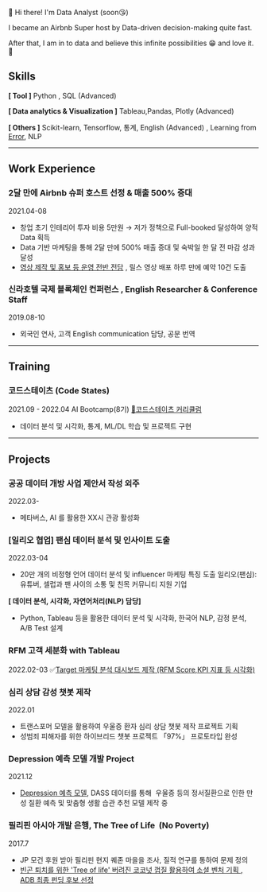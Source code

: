 👋 Hi there! I'm Data Analyst (soon😘)

I became an Airbnb Super host by Data-driven decision-making quite fast.

After that, I am in to data and believe this infinite possibilities 😁 and love it. 💖
## Skills

**[ Tool ]** Python , SQL (Advanced) 

**[ Data analytics & Visualization ]** Tableau,Pandas, Plotly  (Advanced) 

**[ Others ]** Scikit-learn, Tensorflow, 통계, English (Advanced) , Learning from [Error](https://github.com/dotruni/TIL/tree/main/Error), NLP

---

## Work Experience

### 2달 만에 Airbnb 슈퍼 호스트 선정 & 매출 500% 증대
2021.04-08
- 창업 초기 인테리어 투자 비용 5만원 → 저가 정책으로 Full-booked 달성하여 양적 Data 획득
- Data 기반 마케팅을 통해 2달 만에 500% 매출 증대  및 숙박일 한 달 전 마감 성과 달성
- [영상 제작 및 홍보 등 운영 전반 전담](https://www.instagram.com/frida_forest_/) , 릴스 영상 배포 하루 만에 예약 10건 도출
  
### 신라호텔 국제 블록체인 컨퍼런스 **,** English Researcher & Conference Staff
2019.08-10  
- 외국인 연사, 고객 English communication 담당, 공문 번역

---
## Training
### 코드스테이츠 (Code States)
2021.09 - 2022.04
 AI Bootcamp(8기) [🔗코드스테이츠 커리큘럼](https://aib.oopy.io/)
- 데이터 분석 및 시각화, 통계, ML/DL 학습 및 프로젝트 구현
---

## Projects
### 공공 데이터 개방 사업 제안서 작성 외주 
2022.03-
- 메타버스, AI 를 활용한 XX시 관광 활성화

### [일리오 협업] 팬심 데이터 분석 및 인사이트 도출
2022.03-04 
-  20만 개의 비정형 언어 데이터 분석 및 influencer 마케팅 특징 도출 
일리오(팬심): 유튜버, 셀럽과 팬 사이의 소통 및 친목 커뮤니티 지원 기업 

**[ 데이터 분석, 시각화, 자연어처리(NLP) 담당]** 
- Python, Tableau 등을 활용한 데이터 분석 및 시각화, 한국어 NLP, 감정 분석, A/B Test 설계

### RFM 고객 세분화 with Tableau
2022.02-03
✅[Target 마케팅 분석 대시보드 제작 (RFM Score,KPI 지표 등 시각화)](https://public.tableau.com/app/profile/.43405781/viz/RFMCustomerSegmentation_16457649669220/1)  

### 심리 상담 감성 챗봇 제작
2022.01
- 트랜스포머 모델을 활용하여 우울증 환자 심리 상담 챗봇 제작 프로젝트 기획
- 성범죄 피해자를 위한 하이브리드 챗봇 프로젝트 「97%」 프로토타입 완성

### Depression 예측 모델 개발 Project
2021.12
- [Depression 예측 모델](https://docs.google.com/presentation/u/0/d/1h_Havpr1ObxcyurwuPPRY4_TA2AuDbepF16-CFYzZ-0/edit), DASS 데이터를 통해  우울증 등의 정서질환으로 인한 만성 질환 예측 및 맞춤형 생활 습관 추천 모델 제작 중

### 필리핀 아시아 개발 은행, **The Tree of Life  (No Poverty)**
2017.7
- JP 모건 후원 받아 필리핀 현지 퀘존 마을을 조사, 질적 연구를 통하여 문제 정의
- [빈곤 퇴치를 위한 'Tree of life' 버려진 코코넛 껍질 활용하여 소셜 벤처 기획 , ADB 최종 펀딩 후보 선정](https://drive.google.com/file/d/1J6qbQuX7hBlYf1nG94F0Novd9RxpjaDh/view?usp=sharing)
